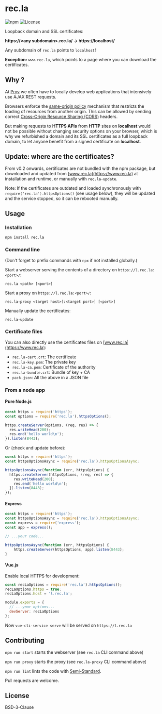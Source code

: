# rec.la

[![npm](https://img.shields.io/npm/v/rec.la)](https://www.npmjs.com/package/rec.la) [![License](https://img.shields.io/badge/License-BSD_3--Clause-blue.svg)](https://opensource.org/licenses/BSD-3-Clause)

Loopback domain and SSL certificates:

**https://\<any subdomain>.rec.la/ → https://localhost/**

Any subdomain of `rec.la` points to `localhost`!

**Exception:** `www.rec.la`, which points to a page where you can download the certificates.


## Why ?

At [Pryv](http://pryv.com) we often have to locally develop web applications that intensively use AJAX REST requests.

Browsers enforce the [same-origin policy](https://developer.mozilla.org/en-US/docs/Web/Security/Same-origin_policy) mechanism that restricts the loading of resources from another origin. This can be allowed by sending correct [Cross-Origin Resource Sharing (CORS)](https://developer.mozilla.org/en-US/docs/Web/HTTP/CORS) headers.

But making requests to **HTTPS APIs** from **HTTP** sites on **localhost** would not be possible without changing security options on your browser, which is why we refurbished a domain and its SSL certificates as a full loopback domain, to let anyone benefit from a signed certificate on **localhost**.


## Update: where are the certificates?

From v0.2 onwards, certificates are not bundled with the npm package, but downloaded and updated from [www.rec.la](https://www.rec.la) at installation and runtime, or manually with `rec.la-update`.

Note: If the certificates are outdated and loaded synchronously with  `require('rec.la').httpsOptions()` (see usage below), they will be updated and the service stopped, so it can be rebooted manually.


## Usage

### Installation

```
npm install rec.la
```

### Command line

(Don't forget to prefix commands with `npx` if not installed globally.)

Start a webserver serving the contents of a directory on `https://l.rec.la:<port>/`:

```
rec.la <path> [<port>]
```

Start a proxy on `https://l.rec.la:<port>/`:

```
rec.la-proxy <target host>[:<target port>] [<port>]
```

Manually update the certificates:

```
rec.la-update
```

### Certificate files

You can also directly use the certificates files on [www.rec.la](https://www.rec.la):

- `rec.la-cert.crt`: The certificate
- `rec.la-key.pem`: The private key
- `rec.la-ca.pem`: Certificate of the authority
- `rec.la-bundle.crt`: Bundle of key + CA
- `pack.json`: All the above in a JSON file

### From a node app

#### Pure Node.js

```js
const https = require('https');
const options = require('rec.la').httpsOptions();

https.createServer(options, (req, res) => {
  res.writeHead(200);
  res.end('hello world\n');
}).listen(8443);
```

Or (check and update before):

```js
const https = require('https');
const httpsOptionsAsync = require('rec.la').httpsOptionsAsync;

httpsOptionsAsync(function (err, httpsOptions) {
  https.createServer(httpsOptions, (req, res) => {
    res.writeHead(200);
    res.end('hello world\n');
  }).listen(8443);
});
```

#### Express

```js
const https = require('https');
const httpsOptionsAsync = require('rec.la').httpsOptionsAsync;
const express = require('express');
const app = express();

// ...your code...

httpsOptionsAsync(function (err, httpsOptions) {
	https.createServer(httpsOptions, app).listen(8443);
}
```

#### Vue.js

Enable local HTTPS for development:

```js
const recLaOptions = require('rec.la').httpsOptions();
recLaOptions.https = true;
recLaOptions.host = 'l.rec.la';

module.exports = {
  // ...your options...
  devServer: recLaOptions
};
```

Now `vue-cli-service serve` will be served on `https://l.rec.la`


## Contributing

`npm run start` starts the webserver (see `rec.la` CLI command above)

`npm run proxy` starts the proxy (see `rec.la-proxy` CLI command above)

`npm run lint` lints the code with [Semi-Standard](https://github.com/standard/semistandard).

Pull requests are welcome.


## License

 BSD-3-Clause

